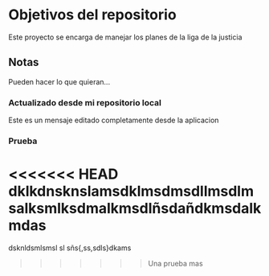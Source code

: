 # Objetivos del repositorio
Este proyecto se encarga de manejar los planes de la liga de la justicia

## Notas
Pueden hacer lo que quieran...

### Actualizado desde mi repositorio local
Este es un mensaje editado completamente desde la aplicacion

### Prueba
<<<<<<< HEAD
dklkdnsknslamsdklmsdmsdllmsdlmsalksmlksdmalkmsdlñsdañdkmsdalkmdas
=======
dsknldsmlsmsl sl sñs{,ss,sdls}dkams
>>>>>>> Una prueba mas
